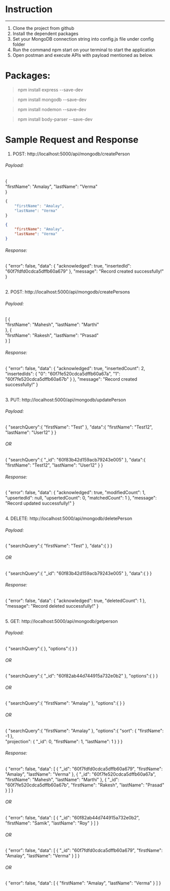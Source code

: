 # Instruction
-----------------------------------------------------------------------------------------------------
1. Clone the project from github
2. Install the dependent packages
3. Set your MongoDB connection string into config.js file under config folder
4. Run the command npm start on your terminal to start the application
5. Open postman and execute APIs with payload mentioned as below. 


# Packages:
> npm install express --save-dev

> npm install mongodb --save-dev

> npm install nodemon --save-dev

> npm install body-parser --save-dev

# Sample Request and Response
1. POST: http://localhost:5000/api/mongodb/createPerson

###### Payload:
{    
    "firstName": "Amalay",
    "lastName": "Verma"    
}

```javascript
{    
    "firstName": "Amalay",
    "lastName": "Verma"    
}
```

```json
{    
    "firstName": "Amalay",
    "lastName": "Verma"    
}
```

###### Response:
{
    "error": false,
    "data": {
        "acknowledged": true,
        "insertedId": "60f7fdfd0cdca5dffb60a679"
    },
    "message": "Record created successfully!"
}

<br/>
2. POST: http://localhost:5000/api/mongodb/createPersons

###### Payload:
[
    {    
        "firstName": "Mahesh",
        "lastName": "Marthi"    
    },
    {    
        "firstName": "Rakesh",
        "lastName": "Prasad"    
    }
]

###### Response:
{
    "error": false,
    "data": {
        "acknowledged": true,
        "insertedCount": 2,
        "insertedIds": {
            "0": "60f7fe520cdca5dffb60a67a",
            "1": "60f7fe520cdca5dffb60a67b"
        }
    },
    "message": "Record created successfully!"
}

<br/>
3. PUT: http://localhost:5000/api/mongodb/updatePerson

###### Payload:
{
    "searchQuery":{
        "firstName": "Test"
    },
    "data":{
        "firstName": "Test12",
        "lastName": "User12"
    }
}

###### OR
{
    "searchQuery":{
        "_id": "60f83b42d159acb79243e005"
    },
    "data":{
        "firstName": "Test12",
        "lastName": "User12"
    }
}

###### Response:
{
    "error": false,
    "data": {
        "acknowledged": true,
        "modifiedCount": 1,
        "upsertedId": null,
        "upsertedCount": 0,
        "matchedCount": 1
    },
    "message": "Record updated successfully!"
}

<br/>
4. DELETE: http://localhost:5000/api/mongodb/deletePerson

###### Payload:
{
    "searchQuery":{
        "firstName": "Test"
    },
    "data":{ }
}

###### OR
{
    "searchQuery":{
        "_id": "60f83b42d159acb79243e005"
    },
    "data":{ }
}

###### Response:
{
    "error": false,
    "data": {
        "acknowledged": true,
        "deletedCount": 1
    },
    "message": "Record deleted successfully!"
}

<br/>
5. GET: http://localhost:5000/api/mongodb/getperson

###### Payload:
{
    "searchQuery":{ },
    "options":{ }
}

###### OR
{
    "searchQuery":{
        "_id": "60f82ab44d744915a732e0b2"
    },
    "options":{ }
}

###### OR
{
    "searchQuery":{
        "firstName": "Amalay"
    },
    "options":{ }
}

###### OR
{
    "searchQuery":{
        "firstName": "Amalay"
    },
    "options":{ 
        "sort": { "firstName": -1 },        
        "projection": { "_id": 0, "firstName": 1, "lastName": 1 }
    }
}

###### Response:
{
    "error": false,
    "data": [
        {
            "_id": "60f7fdfd0cdca5dffb60a679",
            "firstName": "Amalay",
            "lastName": "Verma"
        },
        {
            "_id": "60f7fe520cdca5dffb60a67a",
            "firstName": "Mahesh",
            "lastName": "Marthi"
        },
        {
            "_id": "60f7fe520cdca5dffb60a67b",
            "firstName": "Rakesh",
            "lastName": "Prasad"
        }
    ]
}

###### OR
{
    "error": false,
    "data": [
        {
            "_id": "60f82ab44d744915a732e0b2",
            "firstName": "Samik",
            "lastName": "Roy"
        }
    ]
}

###### OR
{
    "error": false,
    "data": [
        {
            "_id": "60f7fdfd0cdca5dffb60a679",
            "firstName": "Amalay",
            "lastName": "Verma"
        }
    ]
}

###### OR
{
    "error": false,
    "data": [
        {
            "firstName": "Amalay",
            "lastName": "Verma"
        }
    ]
}

